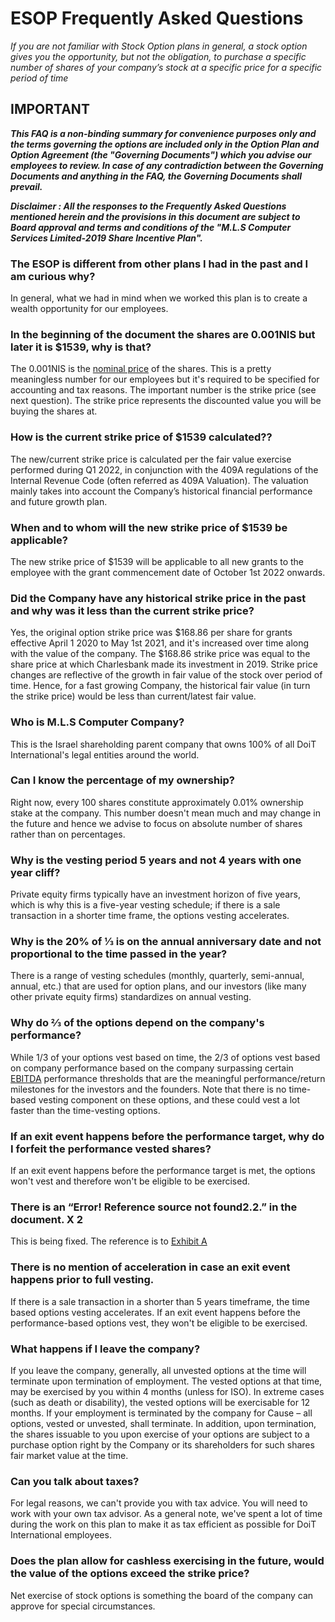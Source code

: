 # ESOP Frequently Asked Questions

*If you are not familiar with Stock Option plans in general, a stock option gives you the opportunity, but not the obligation, to purchase a specific number of shares of your company’s stock at a specific price for a specific period of time*

## IMPORTANT
***This FAQ is a non-binding summary for convenience purposes only and the terms governing the options are included only in the Option Plan and Option Agreement (the "Governing Documents") which you advise our employees to review. In case of any contradiction between the Governing Documents and anything in the FAQ, the Governing Documents shall prevail.***

***Disclaimer :  All the responses to the Frequently Asked Questions mentioned herein and the provisions in this document  are subject to Board approval and terms and conditions of the "M.L.S Computer Services Limited-2019 Share Incentive Plan".***


### The ESOP is different from other plans I had in the past and I am curious why?
In general, what we had in mind when we worked this plan is to create a wealth opportunity for our employees.

### In the beginning of the document the shares are 0.001NIS but later it is $1539, why is that?
The 0.001NIS is the [nominal price](https://www.quora.com/How-do-you-calculate-the-nominal-value-of-a-share) of the shares. This is a pretty meaningless number for our employees but it's required to be specified for accounting and tax reasons. The important number is the strike price (see next question). The strike price represents the discounted value you will be buying the shares at.

### How is the current strike price of $1539 calculated??
The new/current strike price is calculated per the fair value exercise performed during Q1 2022, in conjunction with the 409A regulations of the Internal Revenue Code (often referred as 409A Valuation). The valuation mainly takes into account the Company’s historical financial performance and future growth plan.

### When and to whom will the new strike price of $1539 be applicable?
The new strike price of $1539 will be applicable to all new grants to the employee with the grant commencement date of October 1st 2022 onwards.

### Did the Company have any historical strike price in the past and why was it less than the current strike price?
Yes, the original option strike price was $168.86 per share for grants effective April 1 2020 to May 1st 2021, and it's increased over time along with the value of the company. The $168.86 strike price was equal to the share price at which Charlesbank made its investment in 2019. Strike price changes are reflective of the growth in fair value of the stock over period of time. Hence, for a fast growing Company, the historical fair value (in turn the strike price) would be less than current/latest fair value.

### Who is M.L.S Computer Company?
This is the Israel shareholding parent company that owns 100% of all DoiT International's legal entities around the world.

### Can I know the percentage of my ownership?
Right now, every 100 shares constitute approximately 0.01% ownership stake at the company. This number doesn't mean much and may change in the future and hence we advise to focus on absolute number of shares rather than on percentages.

### Why is the vesting period 5 years and not 4 years with one year cliff?
Private equity firms typically have an investment horizon of five years, which is why this is a five-year vesting schedule; if there is a sale transaction in a shorter time frame, the options vesting accelerates.

### Why is the 20% of ⅓ is on the annual anniversary date and not proportional to the time passed in the year?
There is a range of vesting schedules (monthly, quarterly, semi-annual, annual, etc.) that are used for option plans, and our investors (like many other private equity firms) standardizes on annual vesting.

### Why do ⅔ of the options depend on the company's performance?
While 1/3 of your options vest based on time, the 2/3 of options vest based on company performance based on the company surpassing certain [EBITDA](https://en.wikipedia.org/wiki/Earnings_before_interest,_taxes,_depreciation,_and_amortization) performance thresholds that are the meaningful performance/return milestones for the investors and the founders.  Note that there is no time-based vesting component on these options, and these could vest a lot faster than the time-vesting options.

### If an exit event happens before the performance target, why do I forfeit the performance vested shares?
If an exit event happens before the performance target is met, the options won't vest and therefore won't be eligible to be exercised.

### There is an “Error! Reference source not found2.2.” in the document. X 2
This is being fixed. The reference is to [Exhibit A](https://l.doit-intl.com/option-plan)

### There is no mention of acceleration in case an exit event happens prior to full vesting.
If there is a sale transaction in a shorter than 5 years timeframe, the time based options vesting accelerates. If an exit event happens before the performance-based options vest, they won't be eligible to be exercised.

### What happens if I leave the company?
If you leave the company, generally, all unvested options at the time will terminate upon termination of employment. The vested options at that time, may be exercised by you within 4 months (unless for ISO). In extreme cases (such as death or disability), the vested options will be exercisable for 12 months. If your employment is terminated by the company for Cause – all options, vested or unvested, shall terminate. In addition, upon termination, the shares issuable to you upon exercise of your options are subject to a purchase option right by the Company or its shareholders for such shares fair market value at the time.

### Can you talk about taxes?
For legal reasons, we can't provide you with tax advice. You will need to work with your own tax advisor. As a general note, we've spent a lot of time during the work on this plan to make it as tax efficient as possible for DoiT International employees.

### Does the plan allow for cashless exercising in the future, would the value of the options exceed the strike price?
Net exercise of stock options is something the board of the company can approve for special circumstances.
